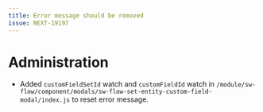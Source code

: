 ```yaml
---
title: Error message should be removed
issue: NEXT-19197
---
```

# Administration
* Added `customFieldSetId` watch and `customFieldId` watch in `/module/sw-flow/component/modals/sw-flow-set-entity-custom-field-modal/index.js` to reset error message.
